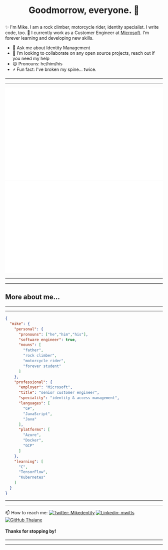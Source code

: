 # <p align="center">Goodmorrow, everyone. 👋</p>


✨ I'm Mike. I am a rock climber, motorcycle rider, identity specialist. I write code, too. 🔭 I currently work as a Customer Engineer at <a href="https://www.microsoft.com">Microsoft</a>. I'm forever learning and developing new skills.

- 💬 Ask me about Identity Management
- 👯 I’m looking to collaborate on any open source projects, reach out if you need my help
- 😄 Pronouns: he/him/his
- ⚡ Fun fact: I've broken my spine... twice.
---
---
![](https://github.com/iam-mike/gh-stats/blob/master/generated/overview.svg)
![](https://github.com/iam-mike/gh-stats/blob/master/generated/languages.svg)

---
---
More about me...  
---
---
---
```json
{
  "mike": {
    "personal": {
      "pronouns": ["he","him","his"],
      "software engineer": true,
      "nouns": [
        "father",
        "rock climber",
        "motorcycle rider",
        "forever student"
      ]
    },
    "professional": {
      "employer": "Microsoft",
      "title": "senior customer engineer",
      "speciality": "identity & access management",
      "languages": [
        "C#",
        "JavaScript",
        "Java"
      ],
      "platforms": [
        "Azure",
        "Docker",
        "GCP"
      ]
    },
    "learning": [
      "C",
      "TensorFlow",
      "Kubernetes"
    ]
  }
}
```
---
---
📫 How to reach me:  [![Twitter: Mikedentity](https://img.shields.io/twitter/follow/mikedentity?style=social)](https://twitter.com/mikedentity)
[![Linkedin: mwitts](https://img.shields.io/badge/-mwitts-blue?style=flat-square&logo=Linkedin&logoColor=white&link=https://www.linkedin.com/in/mwitts/)](https://www.linkedin.com/in/mwitts/)
[![GitHub Thaiane](https://img.shields.io/github/followers/iam-mike?label=follow&style=social)](https://github.com/iam-mike)

#### Thanks for stopping by!
---
---